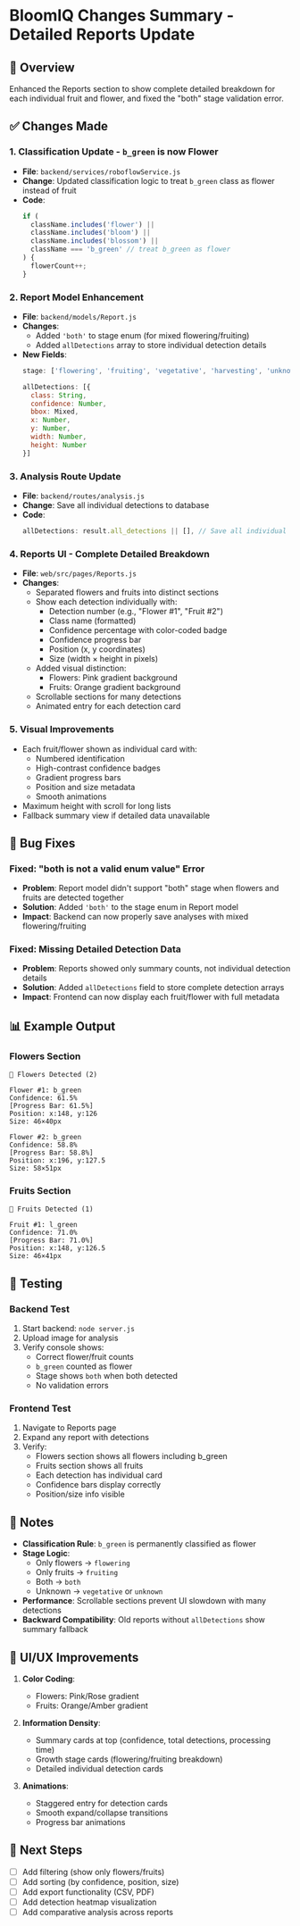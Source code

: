 # BloomIQ Changes Summary - Detailed Reports Update

## 🎯 Overview
Enhanced the Reports section to show complete detailed breakdown for each individual fruit and flower, and fixed the "both" stage validation error.

## ✅ Changes Made

### 1. **Classification Update - `b_green` is now Flower**
   - **File**: `backend/services/roboflowService.js`
   - **Change**: Updated classification logic to treat `b_green` class as flower instead of fruit
   - **Code**:
     ```javascript
     if (
       className.includes('flower') ||
       className.includes('bloom') ||
       className.includes('blossom') ||
       className === 'b_green' // treat b_green as flower
     ) {
       flowerCount++;
     }
     ```

### 2. **Report Model Enhancement**
   - **File**: `backend/models/Report.js`
   - **Changes**:
     - Added `'both'` to stage enum (for mixed flowering/fruiting)
     - Added `allDetections` array to store individual detection details
   - **New Fields**:
     ```javascript
     stage: ['flowering', 'fruiting', 'vegetative', 'harvesting', 'unknown', 'both']
     
     allDetections: [{
       class: String,
       confidence: Number,
       bbox: Mixed,
       x: Number,
       y: Number,
       width: Number,
       height: Number
     }]
     ```

### 3. **Analysis Route Update**
   - **File**: `backend/routes/analysis.js`
   - **Change**: Save all individual detections to database
   - **Code**:
     ```javascript
     allDetections: result.all_detections || [], // Save all individual detections
     ```

### 4. **Reports UI - Complete Detailed Breakdown**
   - **File**: `web/src/pages/Reports.js`
   - **Changes**:
     - Separated flowers and fruits into distinct sections
     - Show each detection individually with:
       - Detection number (e.g., "Flower #1", "Fruit #2")
       - Class name (formatted)
       - Confidence percentage with color-coded badge
       - Confidence progress bar
       - Position (x, y coordinates)
       - Size (width × height in pixels)
     - Added visual distinction:
       - Flowers: Pink gradient background
       - Fruits: Orange gradient background
     - Scrollable sections for many detections
     - Animated entry for each detection card

### 5. **Visual Improvements**
   - Each fruit/flower shown as individual card with:
     - Numbered identification
     - High-contrast confidence badges
     - Gradient progress bars
     - Position and size metadata
     - Smooth animations
   - Maximum height with scroll for long lists
   - Fallback summary view if detailed data unavailable

## 🐛 Bug Fixes

### Fixed: "both is not a valid enum value" Error
- **Problem**: Report model didn't support "both" stage when flowers and fruits are detected together
- **Solution**: Added `'both'` to the stage enum in Report model
- **Impact**: Backend can now properly save analyses with mixed flowering/fruiting

### Fixed: Missing Detailed Detection Data
- **Problem**: Reports showed only summary counts, not individual detection details
- **Solution**: Added `allDetections` field to store complete detection arrays
- **Impact**: Frontend can now display each fruit/flower with full metadata

## 📊 Example Output

### Flowers Section
```
🌸 Flowers Detected (2)

Flower #1: b_green
Confidence: 61.5%
[Progress Bar: 61.5%]
Position: x:148, y:126
Size: 46×40px

Flower #2: b_green
Confidence: 58.8%
[Progress Bar: 58.8%]
Position: x:196, y:127.5
Size: 58×51px
```

### Fruits Section
```
🍎 Fruits Detected (1)

Fruit #1: l_green
Confidence: 71.0%
[Progress Bar: 71.0%]
Position: x:148, y:126.5
Size: 46×41px
```

## 🚀 Testing

### Backend Test
1. Start backend: `node server.js`
2. Upload image for analysis
3. Verify console shows:
   - Correct flower/fruit counts
   - `b_green` counted as flower
   - Stage shows `both` when both detected
   - No validation errors

### Frontend Test
1. Navigate to Reports page
2. Expand any report with detections
3. Verify:
   - Flowers section shows all flowers including b_green
   - Fruits section shows all fruits
   - Each detection has individual card
   - Confidence bars display correctly
   - Position/size info visible

## 📝 Notes

- **Classification Rule**: `b_green` is permanently classified as flower
- **Stage Logic**: 
  - Only flowers → `flowering`
  - Only fruits → `fruiting`
  - Both → `both`
  - Unknown → `vegetative` or `unknown`
- **Performance**: Scrollable sections prevent UI slowdown with many detections
- **Backward Compatibility**: Old reports without `allDetections` show summary fallback

## 🎨 UI/UX Improvements

1. **Color Coding**:
   - Flowers: Pink/Rose gradient
   - Fruits: Orange/Amber gradient

2. **Information Density**:
   - Summary cards at top (confidence, total detections, processing time)
   - Growth stage cards (flowering/fruiting breakdown)
   - Detailed individual detection cards

3. **Animations**:
   - Staggered entry for detection cards
   - Smooth expand/collapse transitions
   - Progress bar animations

## 🔄 Next Steps

- [ ] Add filtering (show only flowers/fruits)
- [ ] Add sorting (by confidence, position, size)
- [ ] Add export functionality (CSV, PDF)
- [ ] Add detection heatmap visualization
- [ ] Add comparative analysis across reports
